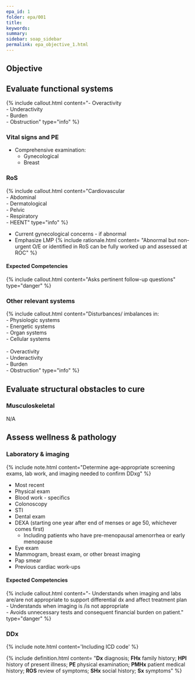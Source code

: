 ```yaml
---
epa_id: 1
folder: epa/001
title: 
keywords: 
summary: 
sidebar: soap_sidebar
permalink: epa_objective_1.html
---
```

## Objective
## Evaluate functional systems
{% include callout.html content="- Overactivity<br>- Underactivity<br>- Burden<br>- Obstruction" type="info" %}
  
### Vital signs and PE
- Comprehensive examination:
  - Gynecological
  - Breast

### RoS
{% include callout.html content="Cardiovascular<br>- Abdominal<br> - Dermatological<br> - Pelvic<br>- Respiratory<br>- HEENT" type="info" %}
- Current gynecological concerns - if abnormal
- Emphasize LMP
  {% include rationale.html content= "Abnormal but non-urgent O/E or identified in RoS can be fully worked up and assessed at ROC" %}

#### Expected Competencies
{% include callout.html content="Asks pertinent follow-up questions" type="danger" %}


### Other relevant systems
{% include callout.html content="Disturbances/ imbalances in:<br>- Physiologic systems<br>- Energetic systems<br>- Organ systems<br>- Cellular systems<br><br>- Overactivity<br>- Underactivity<br>- Burden<br>- Obstruction" type="info" %}

## Evaluate structural obstacles to cure

### Musculoskeletal
N/A

## Assess wellness & pathology

### Laboratory & imaging
{% include note.html content="Determine age-appropriate screening exams, lab work, and imaging needed to confirm DDxg" %}
  - Most recent 
  - Physical exam
  - Blood work - specifics
  - Colonoscopy 
  - STI
  - Dental exam
  - DEXA (starting one year after end of menses or age 50, whichever comes first)
    - Including patients who have pre-menopausal amenorrhea or early menopause
  - Eye exam
  - Mammogram, breast exam, or other breast imaging
  - Pap smear
  - Previous cardiac work-ups

#### Expected Competencies
{% include callout.html content="- Understands when imaging and labs are/are not appropriate to support differential dx and affect treatment plan<br>- Understands when imaging is /is not appropriate<br>- Avoids unnecessary tests and consequent financial burden on patient." type="danger" %}

### DDx
{% include note.html content='Including ICD code' %}

{% include definition.html content= "**Dx** diagnosis; **FHx** family history; **HPI** history of present illness; **PE** physical examination; **PMHx** patient medical history; **ROS** review of symptoms; **SHx** social history; **Sx** symptoms" %}
